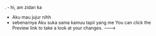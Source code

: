 .  - hi, am zidan ka
- Aku mau jujur nihh
- sebenarnya Aku suka sama kamuu
tapii yang me
You can click the Preview link to take a look at your changes.
--->
